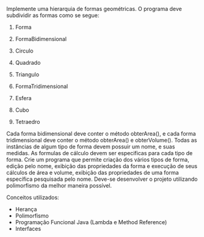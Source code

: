 Implemente uma hierarquia de formas geométricas. O programa deve subdividir as formas como se segue:

1) Forma

2) FormaBidimensional

3) Circulo

4) Quadrado

5) Triangulo

6) FormaTridimensional

7) Esfera

8) Cubo

9) Tetraedro

Cada forma bidimensional deve conter o método obterArea(), e cada forma tridimensional deve conter o método obterArea()
e obterVolume(). Todas as instâncias de algum tipo de forma devem possuir um nome, e suas medidas. As formulas de cálculo
devem ser especificas para cada tipo de forma. Crie um programa que permite criação dos vários tipos de forma, edição pelo
nome, exibição das propriedades da forma e execução de seus cálculos de área e volume, exibição das propriedades de uma
forma específica pesquisada pelo nome. Deve-se desenvolver o projeto utilizando polimorfismo da melhor maneira possível.

Conceitos utilizados:

- Herança
- Polimorfismo
- Programação Funcional Java (Lambda e Method Reference)
- Interfaces



